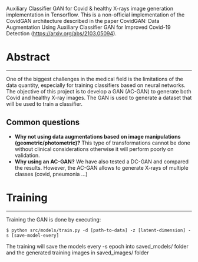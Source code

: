 Auxiliary Classifier GAN for Covid & healthy X-rays image generation implementation in Tensorflow.
This is a non-official implementation of the CovidGAN 
architecture described in the paper CovidGAN: Data Augmentation Using Auxiliary Classifier GAN for Improved Covid-19 Detection (https://arxiv.org/abs/2103.05094).



# Abstract
--------------------------------

One of the biggest challenges in the medical field is the limitations of the data quantity, especially for training classifiers based on neural networks. The objective of this 
project is to develop a GAN (AC-GAN) to generate both Covid and healthy X-ray images. The GAN is used to generate a dataset that will be used to train a classifier.

## Common questions
- **Why not using data augmentations based on image manipulations (geometric/photometric)?** This type of transformations cannot be done without clinical considerations otherwise it will perform poorly on validation.
- **Why using an AC-GAN?** We have also tested a DC-GAN and compared the results. However, the AC-GAN allows to generate X-rays of multiple classes (covid, pneumonia ...)




# Training
---------------------------------
Training the GAN is done by executing:

```
$ python src/models/train.py -d [path-to-data] -z [latent-dimension] -s [save-model-every]
```
The training will save the models every -s epoch into saved_models/ folder and the generated training images in saved_images/ folder